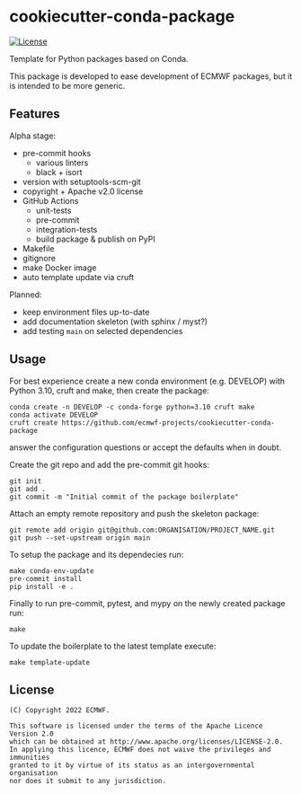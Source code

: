 # cookiecutter-conda-package

[![License](https://img.shields.io/badge/License-Apache_2.0-blue.svg)](http://www.apache.org/licenses/LICENSE-2.0)

Template for Python packages based on Conda.

This package is developed to ease development of ECMWF packages, but it is intended to
be more generic.

## Features

Alpha stage:

- pre-commit hooks
  - various linters
  - black + isort
- version with setuptools-scm-git
- copyright + Apache v2.0 license
- GitHub Actions
  - unit-tests
  - pre-commit
  - integration-tests
  - build package & publish on PyPI
- Makefile
- gitignore
- make Docker image
- auto template update via cruft

Planned:

- keep environment files up-to-date
- add documentation skeleton (with sphinx / myst?)
- add testing `main` on selected dependencies

## Usage

For best experience create a new conda environment (e.g. DEVELOP) with Python 3.10,
cruft and make, then create the package:

```
conda create -n DEVELOP -c conda-forge python=3.10 cruft make
conda activate DEVELOP
cruft create https://github.com/ecmwf-projects/cookiecutter-conda-package
```

answer the configuration questions or accept the defaults when in doubt.

Create the git repo and add the pre-commit git hooks:

```
git init
git add .
git commit -m "Initial commit of the package boilerplate"
```

Attach an empty remote repository and push the skeleton package:

```
git remote add origin git@github.com:ORGANISATION/PROJECT_NAME.git
git push --set-upstream origin main
```

To setup the package and its dependecies run:

```
make conda-env-update
pre-commit install
pip install -e .
```

Finally to run pre-commit, pytest, and mypy on the newly created package run:

```
make
```

To update the boilerplate to the latest template execute:

```
make template-update
```

## License

```
(C) Copyright 2022 ECMWF.

This software is licensed under the terms of the Apache Licence Version 2.0
which can be obtained at http://www.apache.org/licenses/LICENSE-2.0.
In applying this licence, ECMWF does not waive the privileges and immunities
granted to it by virtue of its status as an intergovernmental organisation
nor does it submit to any jurisdiction.
```
